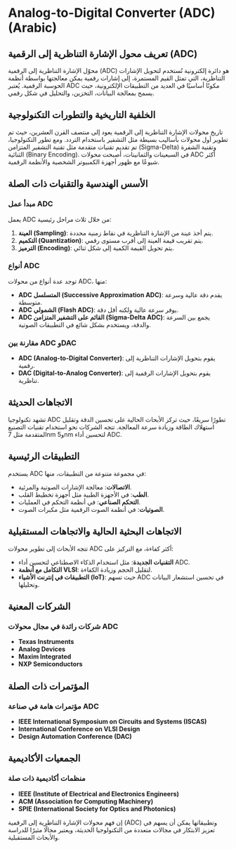 # Analog-to-Digital Converter (ADC) (Arabic)

## تعريف محول الإشارة التناظرية إلى الرقمية (ADC)

محوّل الإشارة التناظرية إلى الرقمية (ADC) هو دائرة إلكترونية تُستخدم لتحويل الإشارات التناظرية، التي تمثل القيم المستمرة، إلى إشارات رقمية يمكن معالجتها بواسطة أنظمة الحوسبة الرقمية. يُعتبر ADC مكونًا أساسيًا في العديد من التطبيقات الإلكترونية، حيث يسمح بمعالجة البيانات، التخزين، والتحليل في شكل رقمي.

## الخلفية التاريخية والتطورات التكنولوجية

تاريخ محولات الإشارة التناظرية إلى الرقمية يعود إلى منتصف القرن العشرين، حيث تم تطوير أول محولات بأساليب بسيطة مثل التشفير باستخدام التردد. ومع تطور التكنولوجيا، تم تقديم تقنيات متقدمة مثل تقنية التشفير المتزامن (Sigma-Delta) وتقنية الشفرة الثنائية (Binary Encoding). في السبعينات والثمانينات، أصبحت محولات ADC أكثر شيوعًا مع ظهور أجهزة الكمبيوتر الشخصية والأنظمة الرقمية.

## الأسس الهندسية والتقنيات ذات الصلة

### مبدأ عمل ADC

يعمل ADC من خلال ثلاث مراحل رئيسية:
1. **العينة (Sampling)**: يتم أخذ عينة من الإشارة التناظرية في نقاط زمنية محددة.
2. **التكميم (Quantization)**: يتم تقريب قيمة العينة إلى أقرب مستوى رقمي.
3. **الترميز (Encoding)**: يتم تحويل القيمة الكمية إلى شكل ثنائي.

### أنواع ADC

توجد عدة أنواع من محولات ADC، منها:
- **ADC المتسلسل (Successive Approximation ADC)**: يقدم دقة عالية وسرعة متوسطة.
- **ADC الشمولي (Flash ADC)**: يوفر سرعة عالية ولكنه أقل دقة.
- **ADC القائم على التشفير المتزامن (Sigma-Delta ADC)**: يجمع بين السرعة والدقة، ويستخدم بشكل شائع في التطبيقات الصوتية.

### مقارنة بين ADC وDAC

- **ADC (Analog-to-Digital Converter)**: يقوم بتحويل الإشارات التناظرية إلى رقمية.
- **DAC (Digital-to-Analog Converter)**: يقوم بتحويل الإشارات الرقمية إلى تناظرية.

## الاتجاهات الحديثة

تشهد تكنولوجيا ADC تطورًا سريعًا، حيث تركز الأبحاث الحالية على تحسين الدقة وتقليل استهلاك الطاقة وزيادة سرعة المعالجة. تتجه الشركات نحو استخدام تقنيات التصنيع المتقدمة مثل 7nm و5nm لتحسين أداء ADC.

## التطبيقات الرئيسية

يستخدم ADC في مجموعة متنوعة من التطبيقات، منها:
- **الاتصالات**: معالجة الإشارات الصوتية والمرئية.
- **الطب**: في الأجهزة الطبية مثل أجهزة تخطيط القلب.
- **التحكم الصناعي**: في أنظمة التحكم في العمليات.
- **الصوتيات**: في أنظمة الصوت الرقمية مثل مكبرات الصوت.

## الاتجاهات البحثية الحالية والاتجاهات المستقبلية

تتجه الأبحاث إلى تطوير محولات ADC أكثر كفاءة، مع التركيز على:
- **التقنيات الجديدة**: مثل استخدام الذكاء الاصطناعي لتحسين أداء ADC.
- **التكامل مع أنظمة VLSI**: لتقليل الحجم وزيادة الكفاءة.
- **التطبيقات في إنترنت الأشياء (IoT)**: حيث تسهم ADC في تحسين استشعار البيانات وتحليلها.

## الشركات المعنية

### شركات رائدة في مجال محولات ADC
- **Texas Instruments**
- **Analog Devices**
- **Maxim Integrated**
- **NXP Semiconductors**

## المؤتمرات ذات الصلة

### مؤتمرات هامة في صناعة ADC
- **IEEE International Symposium on Circuits and Systems (ISCAS)**
- **International Conference on VLSI Design**
- **Design Automation Conference (DAC)**

## الجمعيات الأكاديمية

### منظمات أكاديمية ذات صلة
- **IEEE (Institute of Electrical and Electronics Engineers)**
- **ACM (Association for Computing Machinery)**
- **SPIE (International Society for Optics and Photonics)**

إن فهم محولات الإشارة التناظرية إلى الرقمية (ADC) وتطبيقاتها يمكن أن يسهم في تعزيز الابتكار في مجالات متعددة من التكنولوجيا الحديثة، ويعتبر مجالًا مثيرًا للدراسة والأبحاث المستقبلية.